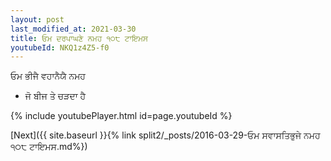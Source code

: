 ```yaml
---
layout: post
last_modified_at: 2021-03-30
title: ਓਮ ਦਰਪਾਘਣੇ ਨਮਹ ੧੦੮ ਟਾਇਮਸ
youtubeId: NKQ1z4Z5-f0
---
```

 
 
 ਓਮ ਭੀਜੈ ਵਹਾਨੈਯੈ ਨਮਹ  
 
 -  ਜੋ ਬੀਜ ਤੇ ਚੜਦਾ ਹੈ 
 
  
 
  
 
 
 
 
 
 


{% include youtubePlayer.html id=page.youtubeId %}
 
[Next]({{ site.baseurl }}{% link  split2/_posts/2016-03-29-ਓਮ ਸਵਾਸਤਿਭੁਜੇ ਨਮਹ ੧੦੮ ਟਾਇਮਸ.md%})
 
